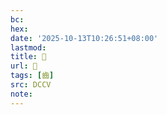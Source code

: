 ```yaml
---
bc:
hex:
date: '2025-10-13T10:26:51+08:00'
lastmod:
title: 􂣋
url: 􂣋
tags: [齒]
src: DCCV
note:
---
```

